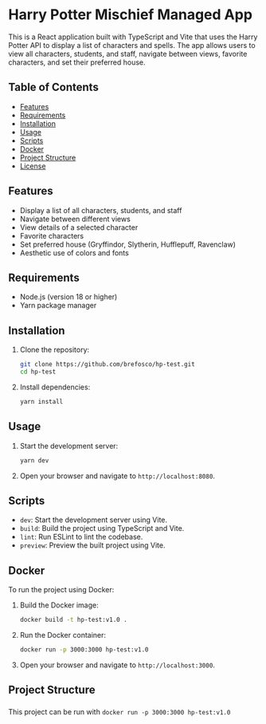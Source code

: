 # Harry Potter Mischief Managed App

This is a React application built with TypeScript and Vite that uses the Harry Potter API to display a list of characters and spells. The app allows users to view all characters, students, and staff, navigate between views, favorite characters, and set their preferred house.

## Table of Contents

- [Features](#features)
- [Requirements](#requirements)
- [Installation](#installation)
- [Usage](#usage)
- [Scripts](#scripts)
- [Docker](#docker)
- [Project Structure](#project-structure)
- [License](#license)

## Features

- Display a list of all characters, students, and staff
- Navigate between different views
- View details of a selected character
- Favorite characters
- Set preferred house (Gryffindor, Slytherin, Hufflepuff, Ravenclaw)
- Aesthetic use of colors and fonts

## Requirements

- Node.js (version 18 or higher)
- Yarn package manager

## Installation

1. Clone the repository:
    ```sh
    git clone https://github.com/brefosco/hp-test.git
    cd hp-test
    ```

2. Install dependencies:
    ```sh
    yarn install
    ```

## Usage

1. Start the development server:
    ```sh
    yarn dev
    ```

2. Open your browser and navigate to `http://localhost:8080`.

## Scripts

- `dev`: Start the development server using Vite.
- `build`: Build the project using TypeScript and Vite.
- `lint`: Run ESLint to lint the codebase.
- `preview`: Preview the built project using Vite.

## Docker

To run the project using Docker:

1. Build the Docker image:
    ```sh
    docker build -t hp-test:v1.0 .
    ```

2. Run the Docker container:
    ```sh
    docker run -p 3000:3000 hp-test:v1.0
    ```

3. Open your browser and navigate to `http://localhost:3000`.

## Project Structure

### 
This project can be run with `docker run -p 3000:3000 hp-test:v1.0`